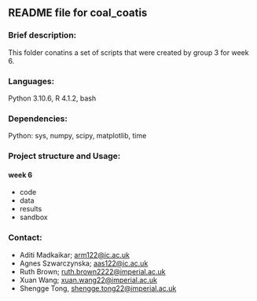 ## README file for coal_coatis

### Brief description: 
This folder conatins a set of scripts that were created by group 3 for week 6.

### Languages: 
Python 3.10.6, R 4.1.2, bash

### Dependencies: 
Python:
sys, numpy, scipy, matplotlib, time

### Project structure and Usage: 

#### week 6
+ code
+ data
+ results
+ sandbox

### Contact: 
+ Aditi Madkaikar; arm122@ic.ac.uk
+ Agnes Szwarczynska; aas122@ic.ac.uk
+ Ruth Brown; ruth.brown2222@imperial.ac.uk
+ Xuan Wang; xuan.wang22@imperial.ac.uk
+ Shengge Tong, shengge.tong22@imperial.ac.uk

